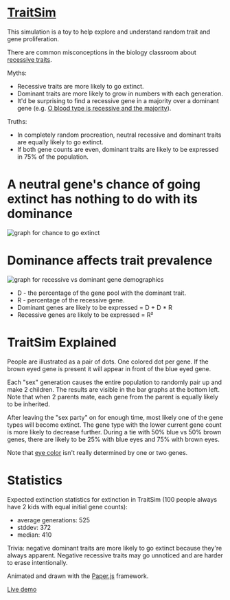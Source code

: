 ﻿[TraitSim][1]
============

This simulation is a toy to help explore and understand random trait and gene proliferation.

There are common misconceptions in the biology classroom about [recessive traits](http://en.wikipedia.org/wiki/Recessive).

Myths:

* Recessive traits are more likely to go extinct.
* Dominant traits are more likely to grow in numbers with each generation.
* It'd be surprising to find a recessive gene in a majority over a dominant gene (e.g. [O blood type is recessive and the majority](http://en.wikipedia.org/wiki/ABO_blood_group_system)).

Truths:

* In completely random procreation, neutral recessive and dominant traits are equally likely to go extinct.
* If both gene counts are even, dominant traits are likely to be expressed in 75% of the population.

A neutral gene's chance of going extinct has nothing to do with its dominance
==============

![graph for chance to go extinct](http://i.imgur.com/jb4QN.png "Chance to go extinct, has nothing to do with dominance.")

Dominance affects trait prevalence
==============
![graph for recessive vs dominant gene demographics](http://i.imgur.com/Z4LM4.png "This only refers to gene expression, not to be confused with chance of extinction.")

* D - the percentage of the gene pool with the dominant trait.
* R - percentage of the recessive gene.
* Dominant genes are likely to be expressed = D + D * R
* Recessive genes are likely to be expressed = R²



TraitSim Explained
========================

People are illustrated as a pair of dots. One colored dot per gene. If the
brown eyed gene is present it will appear in front of the blue eyed gene.

Each "sex" generation causes the entire population to randomly pair up and
make 2 children. The results are visible in the bar graphs at the bottom left.
Note that when 2 parents mate, each gene from the parent is equally likely
to be inherited.

After leaving the "sex party" on for enough time, most likely one of the gene types
will become extinct. The gene type with the lower current gene count is more likely to
decrease further. During a tie with 50% blue vs 50% brown genes,
there are likely to be 25% with blue eyes and 75% with brown eyes.

Note that [eye color](http://en.wikipedia.org/wiki/Eye_color) isn't really determined by one or two
genes.

Statistics
===============
Expected extinction statistics for extinction in TraitSim (100 people always have 2 kids with equal initial gene counts):

* average generations: 525
* stddev: 372 
* median: 410

Trivia: negative dominant traits are more likely to go extinct because they're always apparent. Negative recessive traits may go unnoticed and are harder to erase intentionally.

Animated and drawn with the [Paper.js](http://paperjs.org) framework.

[Live demo][1]

[1]: https://yuvalg.com/traitsim/
